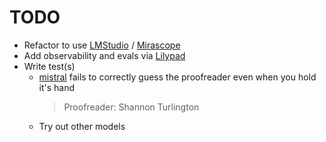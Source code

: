 # TODO

* Refactor to use [LMStudio](https://lmstudio.ai/docs/app) / [Mirascope](https://mirascope.com/)
* Add observability and evals via [Lilypad](https://mirascope.com/blog/prompt-flow-vs-langchain/?h=lily#lilypad-prompt-versioning-and-management-for-fine-tuning-llm-inputs)
* Write test(s)
  * [mistral](https://huggingface.co/mistralai/Mistral-7B-Instruct-v0.3) fails to correctly guess the proofreader even when you hold it's hand
    > Proofreader: Shannon Turlington
  * Try out other models
